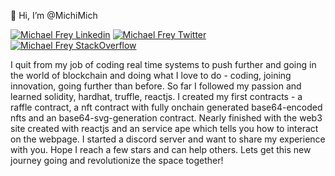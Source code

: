 

👋 Hi, I’m @MichiMich

<a href="https://www.linkedin.com/in/michael-frey-b07192234/" rel="nofollow"><img src="https://camo.githubusercontent.com/a80d00f23720d0bc9f55481cfcd77ab79e141606829cf16ec43f8cacc7741e46/68747470733a2f2f696d672e736869656c64732e696f2f62616467652f4c696e6b6564496e2d3030373742353f7374796c653d666f722d7468652d6261646765266c6f676f3d6c696e6b6564696e266c6f676f436f6c6f723d7768697465" alt="Michael Frey Linkedin" data-canonical-src="https://img.shields.io/badge/LinkedIn-0077B5?style=for-the-badge&amp;logo=linkedin&amp;logoColor=white" style="max-width: 100%;"></a>
<a href="https://twitter.com/michimich054" rel="nofollow"><img src="https://camo.githubusercontent.com/5d03c86f6a75f7cbe80d135d9162fbf6dc46a31253cf30a8e9bb8279b4d574d3/68747470733a2f2f696d672e736869656c64732e696f2f62616467652f547769747465722d3144413146323f7374796c653d666f722d7468652d6261646765266c6f676f3d74776974746572266c6f676f436f6c6f723d7768697465" alt="Michael Frey Twitter" data-canonical-src="https://img.shields.io/badge/Twitter-1DA1F2?style=for-the-badge&amp;logo=twitter&amp;logoColor=white" style="max-width: 100%;"></a>
<a href="https://stackoverflow.com/users/8933844/michi-mich" rel="nofollow"><img src="https://camo.githubusercontent.com/85d2cf964c0f89eea92af0345b3aecb87c098f2ba5324f8617f5486adffe0c32/68747470733a2f2f696d672e736869656c64732e696f2f62616467652f537461636b4f766572666c6f772d4634383032343f7374796c653d666f722d7468652d6261646765266c6f676f3d737461636b6f766572666c6f77266c6f676f436f6c6f723d7768697465" alt="Michael Frey StackOverflow" data-canonical-src="https://img.shields.io/badge/StackOverflow-F48024?style=for-the-badge&amp;logo=stackoverflow&amp;logoColor=white" style="max-width: 100%;"></a>

I quit from my job of coding real time systems to push further and going in the world of blockchain and doing what I love to do - coding, joining innovation, going further than before. So far I followed my passion and learned solidity, hardhat, truffle, reactjs. I created my first contracts - a raffle contract, a nft contract with fully onchain generated base64-encoded nfts and an base64-svg-generation contract. 
Nearly finished with the web3 site created with reactjs and an service ape which tells you how to interact on the webpage.
 I started a discord server and want to share my experience with you. Hope I reach a few stars and can help others. Lets get this new journey going and revolutionize the space together!



<!---
MichiMich/MichiMich is a ✨ special ✨ repository because its `README.md` (this file) appears on your GitHub profile.
You can click the Preview link to take a look at your changes.
--->
